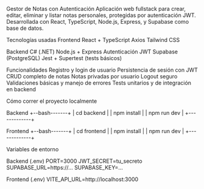 Gestor de Notas con Autenticación
Aplicación web fullstack para crear, editar, eliminar y listar notas personales, protegidas por autenticación JWT.
Desarrollada con React, TypeScript, Node.js, Express, y Supabase como base de datos.

Tecnologías usadas
Frontend
React + TypeScript
Axios
Tailwind CSS

Backend
C# (.NET)
Node.js + Express
Autenticación JWT
Supabase (PostgreSQL)
Jest + Supertest (tests básicos)

Funcionalidades
Registro y login de usuario
Persistencia de sesión con JWT
CRUD completo de notas
Notas privadas por usuario
Logout seguro
Validaciones básicas y manejo de errores
Tests unitarios y de integración en backend

Cómo correr el proyecto localmente

Backend
+--bash-------+
| cd backend |
| npm install |
| npm run dev |
+-------------+

Frontend
+--bash-------+
| cd frontend |
| npm install |
| npm run dev |
+-------------+

Variables de entorno

Backend (.env)
PORT=3000
JWT_SECRET=tu_secreto
SUPABASE_URL=https://...
SUPABASE_KEY=...

Frontend (.env)
VITE_API_URL=http://localhost:3000
